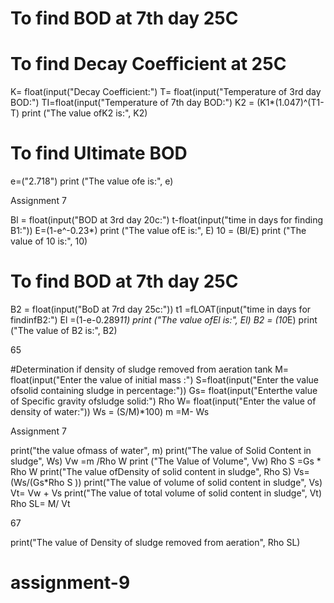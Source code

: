 # To find BOD at 7th day 25C
# To find Decay Coefficient at 25C
K= float(input("Decay Coefficient:")
T= float(input("Temperature of 3rd day BOD:")
TI=float(input("Temperature of 7th day BOD:")
K2 = (K1*(1.047)^(T1-T)
print ("The value ofK2 is:", K2)
# To find Ultimate BOD
e=("2.718")
print ("The value ofe is:", e)

Assignment 7

Bl = float(input("BOD at 3rd day 20c:")
t-float(input("time in days for finding B1:"))
E=(1-e^-0.23*)
print ("The value ofE is:", E)
10 = (BI/E)
print ("The value of 10 is:", 10)
# To find BOD at 7th day 25C
B2 = float(input("BoD at 7rd day 25c:"))
t1 =fLOAT(input("time in days for findinfB2:")
El =(1-e-0.289*11)
print ("The value ofEl is:", El)
B2 = (10*E)
print ("The value of B2 is:", B2)

65




#Determination if density of sludge removed from aeration tank
M= float(input("Enter the value of initial mass :")
S=float(input("Enter the value ofsolid containing sludge in
percentage:"))
Gs= float(input("Enterthe value of Specific gravity ofsludge solid:")
Rho W= float(input("Enter the value of density of water:"))
Ws = (S/M)*100)
m =M- Ws

Assignment 7

print("the value ofmass of water", m)
print("The value of Solid Content in sludge", Ws)
Vw =m /Rho W
print ("The Value of Volume", Vw)
Rho S =Gs * Rho W
print("The value ofDensity of solid content in sludge", Rho S)
Vs=(Ws/(Gs*Rho S ))
print("The value of volume of solid content in sludge", Vs)
Vt= Vw + Vs
print("The value of total volume of solid content in sludge", Vt)
Rho SL= M/ Vt

67

print("The value of Density of sludge removed from aeration", Rho SL)

# assignment-9
